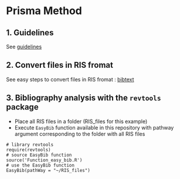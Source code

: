 # Prisma Method

## 1. Guidelines
See [guidelines](https://guides.lib.unc.edu/systematic-reviews/write)

## 2. Convert files in RIS fromat
See easy steps to convert files in RIS fromat : [bibtext](https://www.bibtex.com/c/bibtex-to-ris-converter/)

## 3. Bibliography analysis with the `revtools` package
- Place all RIS files in  a folder (RIS_files for this example)
- Execute `EasyBib` function available in this repository with pathway argument corresponding to the folder with all RIS files
```
# library revtools
require(revtools)
# source EasyBib function
source('Function_easy_bib.R')
# use the EasyBib function 
EasyBib(pathWay = "~/RIS_files")
```
